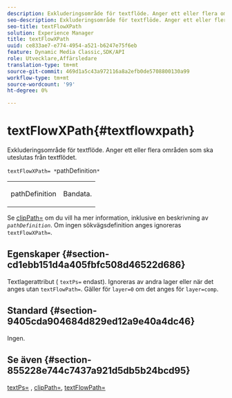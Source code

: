 ```yaml
---
description: Exkluderingsområde för textflöde. Anger ett eller flera områden som ska uteslutas från textflödet.
seo-description: Exkluderingsområde för textflöde. Anger ett eller flera områden som ska uteslutas från textflödet.
seo-title: textFlowXPath
solution: Experience Manager
title: textFlowXPath
uuid: ce833ae7-e774-4954-a521-b6247e75f6eb
feature: Dynamic Media Classic,SDK/API
role: Utvecklare,Affärsledare
translation-type: tm+mt
source-git-commit: 469d1a5c43a972116a8a2efb0de5708800130a99
workflow-type: tm+mt
source-wordcount: '99'
ht-degree: 0%

---
```



# textFlowXPath{#textflowxpath}

Exkluderingsområde för textflöde. Anger ett eller flera områden som ska uteslutas från textflödet.

`textFlowXPath= *`pathDefinition`*`

<table id="simpletable_7E0EA48AEBB5426CBE948FCA18882C66"> 
 <tr class="strow"> 
  <td class="stentry"> <p><span class="varname"> pathDefinition</span> </p> </td> 
  <td class="stentry"> <p>Bandata. </p></td> 
 </tr> 
</table>

Se [clipPath=](../../../../../is-api/http-ref/image-serving-api-ref/c-http-protocol-reference/c-command-reference/r-clippath.md#reference-8139b1b52dc54749b51b109521ddf83d) om du vill ha mer information, inklusive en beskrivning av *`pathDefinition`*. Om ingen sökvägsdefinition anges ignoreras `textFlowXPath=`.

## Egenskaper {#section-cd1ebb151d4a405fbfc508d46522d686}

Textlagerattribut ( `textPs=` endast). Ignoreras av andra lager eller när det anges utan `textFlowPath=`. Gäller för `layer=0` om det anges för `layer=comp`.

## Standard {#section-9405cda904684d829ed12a9e40a4dc46}

Ingen.

## Se även {#section-855228e744c7437a921d5db5b24bcd95}

[textPs=](../../../../../is-api/http-ref/image-serving-api-ref/c-http-protocol-reference/c-command-reference/r-textps.md#reference-4209a2a6169f44278da2647cfb0cd767) ,  [clipPath=](../../../../../is-api/http-ref/image-serving-api-ref/c-http-protocol-reference/c-command-reference/r-clippath.md#reference-8139b1b52dc54749b51b109521ddf83d),  [textFlowPath=](../../../../../is-api/http-ref/image-serving-api-ref/c-http-protocol-reference/c-command-reference/r-textflowpath.md#reference-0b8d9493d71342f0b6a64a6d221584ef)
